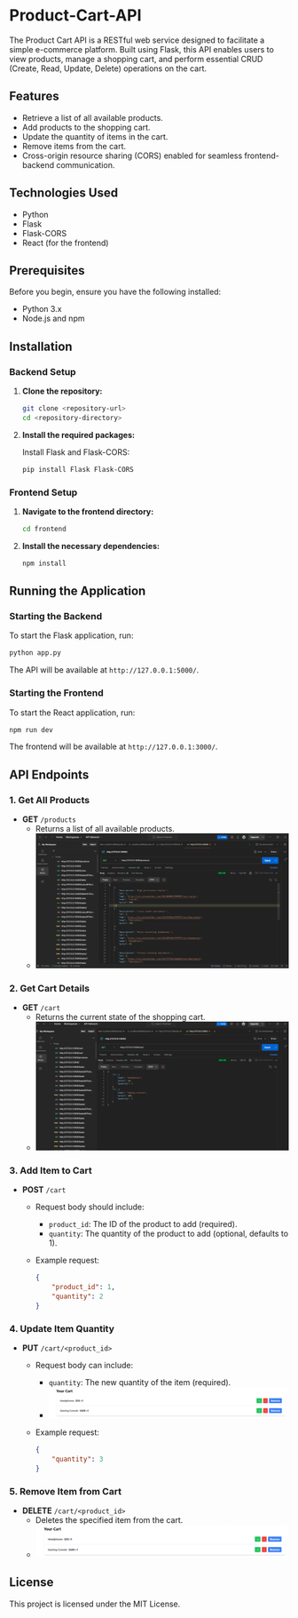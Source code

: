 # Product-Cart-API
The Product Cart API is a RESTful web service designed to facilitate a simple e-commerce platform. Built using Flask, this API enables users to view products, manage a shopping cart, and perform essential CRUD (Create, Read, Update, Delete) operations on the cart.

## Features

- Retrieve a list of all available products.
- Add products to the shopping cart.
- Update the quantity of items in the cart.
- Remove items from the cart.
- Cross-origin resource sharing (CORS) enabled for seamless frontend-backend communication.

## Technologies Used

- Python
- Flask
- Flask-CORS
- React (for the frontend)

## Prerequisites

Before you begin, ensure you have the following installed:

- Python 3.x
- Node.js and npm

## Installation

### Backend Setup

1. **Clone the repository:**

   ```bash
   git clone <repository-url>
   cd <repository-directory>
   ```

2. **Install the required packages:**

   Install Flask and Flask-CORS:

   ```bash
   pip install Flask Flask-CORS
   ```

### Frontend Setup

1. **Navigate to the frontend directory:**

   ```bash
   cd frontend
   ```

2. **Install the necessary dependencies:**

   ```bash
   npm install
   ```

## Running the Application

### Starting the Backend

To start the Flask application, run:

```bash
python app.py
```

The API will be available at `http://127.0.0.1:5000/`.

### Starting the Frontend

To start the React application, run:

```bash
npm run dev
```

The frontend will be available at `http://127.0.0.1:3000/`.

## API Endpoints

### 1. Get All Products

- **GET** `/products`
  - Returns a list of all available products.
  - ![GET Request for Product](./shopingCart/static/Get.png)
  
### 2. Get Cart Details

- **GET** `/cart`
  - Returns the current state of the shopping cart.
  - ![GET Request for cart](./shopingCart/static/productCart.png)

### 3. Add Item to Cart

- **POST** `/cart`
  - Request body should include:
    - `product_id`: The ID of the product to add (required).
    - `quantity`: The quantity of the product to add (optional, defaults to 1).
  - Example request:

    ```json
    {
        "product_id": 1,
        "quantity": 2
    }
    ```

### 4. Update Item Quantity

- **PUT** `/cart/<product_id>`
  - Request body can include:
    - `quantity`: The new quantity of the item (required).
    - ![PUT Request for cart](./shopingCart/static/yourCart.png)
  - Example request:

    ```json
    {
        "quantity": 3
    }
    ```

### 5. Remove Item from Cart

- **DELETE** `/cart/<product_id>`
  - Deletes the specified item from the cart.
  - ![Delete Request for cart](./shopingCart/static/yourCart.png)

## License

This project is licensed under the MIT License.
